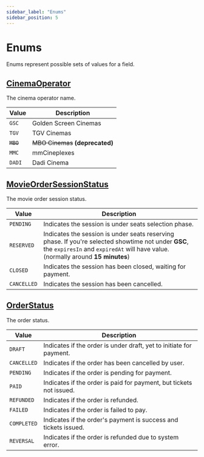 ```yaml
---
sidebar_label: "Enums"
sidebar_position: 5
---
```


# Enums

Enums represent possible sets of values for a field.

## [CinemaOperator](/docs/graphql/enums#cinemaoperator)

The cinema operator name.

| Value     | Description                      |
| --------- | -------------------------------- |
| `GSC`     | Golden Screen Cinemas            |
| `TGV`     | TGV Cinemas                      |
| ~~`MBO`~~ | ~~MBO Cinemas~~ **(deprecated)** |
| `MMC`     | mmCineplexes                     |
| `DADI`    | Dadi Cinema                      |

## [MovieOrderSessionStatus](/docs/graphql/enums#movieordersessionstatus)

The movie order session status.

| Value       | Description                                                                                                                                                                            |
| ----------- | -------------------------------------------------------------------------------------------------------------------------------------------------------------------------------------- |
| `PENDING`   | Indicates the session is under seats selection phase.                                                                                                                                  |
| `RESERVED`  | Indicates the session is under seats reserving phase. If you're selected showtime not under **GSC**, the `expiresIn` and `expiredAt` will have value. (normally around **15 minutes**) |
| `CLOSED`    | Indicates the session has been closed, waiting for payment.                                                                                                                            |
| `CANCELLED` | Indicates the session has been cancelled.                                                                                                                                              |

## [OrderStatus](/docs/graphql/enums#orderstatus)

The order status.

| Value       | Description                                                         |
| ----------- | ------------------------------------------------------------------- |
| `DRAFT`     | Indicates if the order is under draft, yet to initiate for payment. |
| `CANCELLED` | Indicates if the order has been cancelled by user.                  |
| `PENDING`   | Indicates if the order is pending for payment.                      |
| `PAID`      | Indicates if the order is paid for payment, but tickets not issued. |
| `REFUNDED`  | Indicates if the order is refunded.                                 |
| `FAILED`    | Indicates if the order is failed to pay.                            |
| `COMPLETED` | Indicates if the order's payment is success and tickets issued.     |
| `REVERSAL`  | Indicates if the order is refunded due to system error.             |
